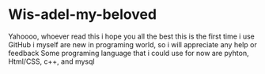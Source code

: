 # Wis-adel-my-beloved
Yahoooo, whoever read this i hope you all the best
this is the first time i use GitHub
i myself are new in programing world, so i will appreciate any help or feedback
Some programing language that i could use for now are
pyhton, Html/CSS, c++, and mysql
